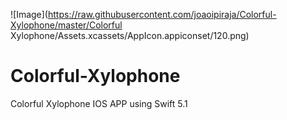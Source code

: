 ![Image](https://raw.githubusercontent.com/joaoipiraja/Colorful-Xylophone/master/Colorful Xylophone/Assets.xcassets/AppIcon.appiconset/120.png)
# Colorful-Xylophone
Colorful Xylophone IOS APP using Swift 5.1
